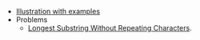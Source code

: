 * [Illustration with examples](https://www.geeksforgeeks.org/window-sliding-technique/)
* Problems
  * [Longest Substring Without Repeating Characters](https://leetcode.com/problems/longest-substring-without-repeating-characters/). 
